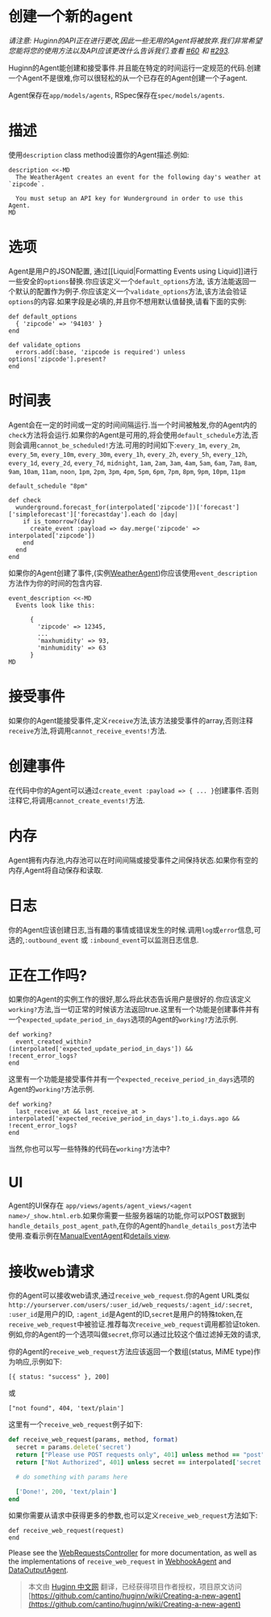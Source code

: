 # 创建一个新的agent

*请注意: Huginn的API正在进行更改,因此一些无用的Agent将被放弃.我们非常希望您能将您的使用方法以及API应该更改什么告诉我们.查看 [#60](https://github.com/cantino/huginn/issues/60) 和 [#293](https://github.com/cantino/huginn/issues/293).*

Huginn的Agent能创建和接受事件.并且能在特定的时间运行一定规范的代码.创建一个Agent不是很难,你可以很轻松的从一个已存在的Agent创建一个子agent.

Agent保存在`app/models/agents`, RSpec保存在`spec/models/agents`.

# 描述

使用`description` class method设置你的Agent描述.例如:

    description <<-MD
      The WeatherAgent creates an event for the following day's weather at `zipcode`.

      You must setup an API key for Wunderground in order to use this Agent.
    MD

# 选项

Agent是用户的JSON配置, 通过[[Liquid|Formatting Events using Liquid]]进行一些安全的`options`替换.你应该定义一个`default_options`方法, 该方法能返回一个默认的配置作为例子.你应该定义一个`validate_options`方法,该方法会验证`options`的内容.如果字段是必填的,并且你不想用默认值替换,请看下面的实例:

    def default_options
      { 'zipcode' => '94103' }
    end

    def validate_options
      errors.add(:base, 'zipcode is required') unless options['zipcode'].present?
    end

# 时间表

Agent会在一定的时间或一定的时间间隔运行.当一个时间被触发,你的Agent内的`check`方法将会运行.如果你的Agent是可用的,将会使用`default_schedule`方法,否则会调用`cannot_be_scheduled!`方法.可用的时间如下:`every_1m`, `every_2m`, `every_5m`, `every_10m`, `every_30m`, `every_1h`, `every_2h`, `every_5h`, `every_12h`, `every_1d`, `every_2d`, `every_7d`, `midnight`, `1am`, `2am`, `3am`, `4am`, `5am`, `6am`, `7am`, `8am`, `9am`, `10am`, `11am`, `noon`, `1pm`, `2pm`, `3pm`, `4pm`, `5pm`, `6pm`, `7pm`, `8pm`, `9pm`, `10pm`, `11pm`

    default_schedule "8pm"

    def check
      wunderground.forecast_for(interpolated['zipcode'])['forecast']['simpleforecast']['forecastday'].each do |day|
        if is_tomorrow?(day)
          create_event :payload => day.merge('zipcode' => interpolated['zipcode'])
        end
      end
    end

如果你的Agent创建了事件,(实例[WeatherAgent](https://github.com/cantino/huginn/blob/master/app/models/agents/weather_agent.rb))你应该使用`event_description`方法作为你的时间的包含内容.

    event_description <<-MD
      Events look like this:

          {
            'zipcode' => 12345,
            ...
            'maxhumidity' => 93,
            'minhumidity' => 63
          }
    MD

# 接受事件

如果你的Agent能接受事件,定义`receive`方法,该方法接受事件的array,否则注释`receive`方法,将调用`cannot_receive_events!`方法.

# 创建事件

在代码中你的Agent可以通过`create_event :payload => { ... }`创建事件.否则注释它,将调用`cannot_create_events!`方法.

# 内存

Agent拥有内存池,内存池可以在时间间隔或接受事件之间保持状态.如果你有空的内存,Agent将自动保存和读取.

# 日志

你的Agent应该创建日志,当有趣的事情或错误发生的时候.调用`log`或`error`信息,可选的,`:outbound_event` 或 `:inbound_event`可以监测日志信息.

# 正在工作吗?

如果你的Agent的实例工作的很好,那么将此状态告诉用户是很好的.你应该定义`working?`方法,当一切正常的时候该方法返回true.这里有一个功能是创建事件并有一个`expected_update_period_in_days`选项的Agent的`working?`方法示例.

    def working?
      event_created_within?(interpolated['expected_update_period_in_days']) && !recent_error_logs?
    end

这里有一个功能是接受事件并有一个`expected_receive_period_in_days`选项的Agent的`working?`方法示例.

    def working?
      last_receive_at && last_receive_at > interpolated['expected_receive_period_in_days'].to_i.days.ago && !recent_error_logs?
    end

当然,你也可以写一些特殊的代码在`working?`方法中?

# UI

Agent的UI保存在 `app/views/agents/agent_views/<agent name>/_show.html.erb`.如果你需要一些服务器端的功能,你可以POST数据到`handle_details_post_agent_path`,在你的Agent的`handle_details_post`方法中使用.查看示例在[ManualEventAgent](https://github.com/cantino/huginn/blob/master/app/models/agents/manual_event_agent.rb)和[details view](https://github.com/cantino/huginn/blob/master/app/views/agents/agent_views/manual_event_agent/_show.html.erb).

# 接收web请求

你的Agent可以接收web请求,通过`receive_web_request`.你的Agent URL类似`http://yourserver.com/users/:user_id/web_requests/:agent_id/:secret`, `:user_id`是用户的ID, `:agent_id`是Agent的ID,`secret`是用户的特殊token,在`receive_web_request`中被验证.推荐每次`receive_web_request`调用都验证token.例如,你的Agent的一个选项叫做`secret`,你可以通过比较这个值过滤掉无效的请求,

你的Agent的`receive_web_request`方法应该返回一个数组(status, MiME type)作为响应,示例如下:

    [{ status: "success" }, 200]

或

    ["not found", 404, 'text/plain']

这里有一个`receive_web_request`例子如下:

```ruby
def receive_web_request(params, method, format)
  secret = params.delete('secret')
  return ["Please use POST requests only", 401] unless method == "post"
  return ["Not Authorized", 401] unless secret == interpolated['secret']

  # do something with params here

  ['Done!', 200, 'text/plain']
end
```

如果你需要从请求中获得更多的参数,也可以定义`receive_web_request`方法如下:

```
def receive_web_request(request)
end
```

Please see the [WebRequestsController](https://github.com/cantino/huginn/blob/master/app/controllers/web_requests_controller.rb) for more documentation, as well as the implementations of `receive_web_request` in [WebhookAgent](https://github.com/cantino/huginn/blob/master/app/models/agents/webhook_agent.rb) and [DataOutputAgent](https://github.com/cantino/huginn/blob/master/app/models/agents/data_output_agent.rb).

> 本文由 [ Huginn 中文网](http://huginn.cn) 翻译，已经获得项目作者授权，项目原文访问 [https://github.com/cantino/huginn/wiki/Creating-a-new-agent](https://github.com/cantino/huginn/wiki/Creating-a-new-agent)

